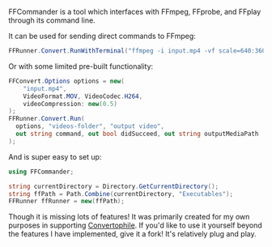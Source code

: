 FFCommander is a tool which interfaces with FFmpeg, FFprobe, and FFplay through its command line.

It can be used for sending direct commands to FFmpeg:
```csharp
FFRunner.Convert.RunWithTerminal("ffmpeg -i input.mp4 -vf scale=640:360 output.mp4", out bool didSucceed);
```

Or with some limited pre-built functionality:
```csharp
FFConvert.Options options = new(
	"input.mp4",
	VideoFormat.MOV, VideoCodec.H264,
	videoCompression: new(0.5)
);
FFRunner.Convert.Run(
  options, "videos-folder", "output video",
  out string command, out bool didSucceed, out string outputMediaPath
);
```

And is super easy to set up:
```csharp
using FFCommander;

string currentDirectory = Directory.GetCurrentDirectory();
string ffPath = Path.Combine(currentDirectory, "Executables");
FFRunner ffRunner = new(ffPath);
```

Though it is missing lots of features!
It was primarily created for my own purposes in supporting [Convertophile](https://harper-rhett.itch.io/convertophile).
If you'd like to use it yourself beyond the features I have implemented, give it a fork! It's relatively plug and play.
